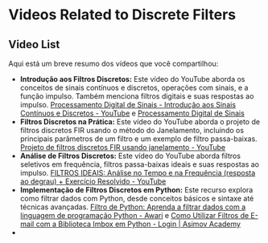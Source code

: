 # Videos Related to Discrete Filters

## Video List
Aqui está um breve resumo dos vídeos que você compartilhou:

* **Introdução aos Filtros Discretos:** Este vídeo do YouTube aborda os conceitos de sinais contínuos e discretos, operações com sinais, e a função impulso. Também menciona filtros digitais e suas respostas ao impulso. [Processamento Digital de Sinais - Introdução aos Sinais Contínuos e Discretos - YouTube](https://www.youtube.com/watch?v=YL8UrMtoY70) e [Processamento Digital de Sinais](http://www.fccdecastro.com.br/pdf/DSP%20A7.pdf)
* **Filtros Discretos na Prática:** Este vídeo do YouTube aborda o projeto de filtros discretos FIR usando o método do Janelamento, incluindo os principais parâmetros de um filtro e um exemplo de filtro passa-baixas. [Projeto de filtros discretos FIR usando janelamento - YouTube](https://www.youtube.com/watch?v=r79cYQnaFwg)
* **Análise de Filtros Discretos:** Este vídeo do YouTube aborda filtros seletivos em frequência, filtros passa-baixas ideais e suas respostas ao impulso. [FILTROS IDEAIS: Análise no Tempo e na Frequência (resposta ao degrau) + Exercício Resolvido - YouTube](https://www.youtube.com/watch?v=-syvY3m2MVA)
* **Implementação de Filtros Discretos em Python:** Este recurso explora como filtrar dados com Python, desde conceitos básicos e sintaxe até técnicas avançadas. [Filtro de Python: Aprenda a filtrar dados com a linguagem de programação Python - Awari](https://awari.com.br/filtro-de-python-aprenda-a-filtrar-dados-com-a-linguagem-de-programacao-python/) e [Como Utilizar Filtros de E-mail com a Biblioteca Imbox em Python - Login | Asimov Academy](https://hub.asimov.academy/tutorial/como-utilizar-filtros-de-e-mail-com-a-biblioteca-imbox-em-python/)
* 